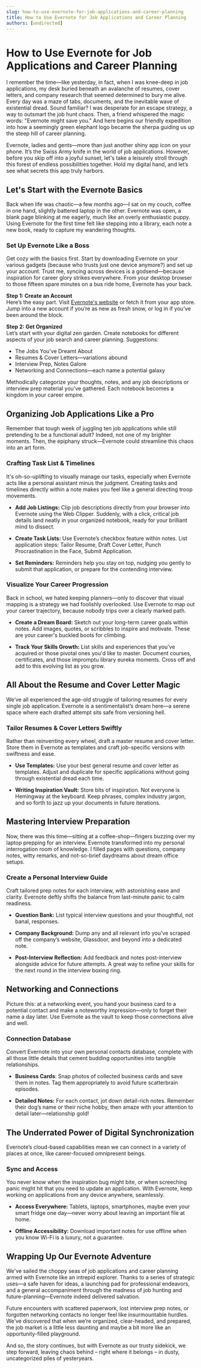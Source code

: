```yaml
---
slug: how-to-use-evernote-for-job-applications-and-career-planning
title: How to Use Evernote for Job Applications and Career Planning
authors: [undirected]
---
```



# How to Use Evernote for Job Applications and Career Planning

I remember the time—like yesterday, in fact, when I was knee-deep in job applications, my desk buried beneath an avalanche of resumes, cover letters, and company research that seemed determined to bury me alive. Every day was a maze of tabs, documents, and the inevitable wave of existential dread. Sound familiar? I was desperate for an escape strategy, a way to outsmart the job hunt chaos. Then, a friend whispered the magic words: "Evernote might save you." And here begins our friendly expedition into how a seemingly green elephant logo became the sherpa guiding us up the steep hill of career planning.

Evernote, ladies and gents—more than just another shiny app icon on your phone. It’s the Swiss Army knife in the world of job applications. However, before you skip off into a joyful sunset, let's take a leisurely stroll through this forest of endless possibilities together. Hold my digital hand, and let’s see what secrets this app truly harbors.

## Let's Start with the Evernote Basics

Back when life was chaotic—a few months ago—I sat on my couch, coffee in one hand, slightly battered laptop in the other. Evernote was open, a blank page blinking at me eagerly, much like an overly enthusiastic puppy. Using Evernote for the first time felt like stepping into a library, each note a new book, ready to capture my wandering thoughts.

### Set Up Evernote Like a Boss

Get cozy with the basics first. Start by downloading Evernote on your various gadgets (because who trusts just one device anymore?) and set up your account. Trust me, syncing across devices is a godsend—because inspiration for career glory strikes everywhere. From your desktop browser to those fifteen spare minutes on a bus ride home, Evernote has your back.

**Step 1: Create an Account**  
Here’s the easy part. Visit [Evernote's website](https://www.evernote.com/) or fetch it from your app store. Jump into a new account if you’re as new as fresh snow, or log in if you’ve been around the block.

**Step 2: Get Organized**  
Let’s start with your digital zen garden. Create notebooks for different aspects of your job search and career planning. Suggestions:  
- The Jobs You've Dreamt About  
- Resumes & Cover Letters—variations abound  
- Interview Prep, Notes Galore  
- Networking and Connections—each name a potential galaxy

Methodically categorize your thoughts, notes, and any job descriptions or interview prep material you’ve gathered. Each notebook becomes a kingdom in your career empire.

## Organizing Job Applications Like a Pro

Remember that tough week of juggling ten job applications while still pretending to be a functional adult? Indeed, not one of my brighter moments. Then, the epiphany struck—Evernote could streamline this chaos into an art form.

### Crafting Task List & Timelines

It's oh-so-uplifting to visually manage our tasks, especially when Evernote acts like a personal assistant minus the judgment. Creating tasks and timelines directly within a note makes you feel like a general directing troop movements.

- **Add Job Listings:** Clip job descriptions directly from your browser into Evernote using the Web Clipper. Suddenly, with a click, critical job details land neatly in your organized notebook, ready for your brilliant mind to dissect.
  
- **Create Task Lists:** Use Evernote’s checkbox feature within notes. List application steps: Tailor Resume, Draft Cover Letter, Punch Procrastination in the Face, Submit Application.
  
- **Set Reminders:** Reminders help you stay on top, nudging you gently to submit that application, or prepare for the contending interview.

### Visualize Your Career Progression

Back in school, we hated keeping planners—only to discover that visual mapping is a strategy we had foolishly overlooked. Use Evernote to map out your career trajectory, because nobody trips over a clearly marked path.

- **Create a Dream Board:** Sketch out your long-term career goals within notes. Add images, quotes, or scribbles to inspire and motivate. These are your career's buckled boots for climbing.

- **Track Your Skills Growth:** List skills and experiences that you’ve acquired or those pivotal ones you'd like to master. Document courses, certificates, and those impromptu library eureka moments. Cross off and add to this evolving list as you grow.

## All About the Resume and Cover Letter Magic

We’ve all experienced the age-old struggle of tailoring resumes for every single job application. Evernote is a sentimentalist’s dream here—a serene space where each drafted attempt sits safe from versioning hell.

### Tailor Resumes & Cover Letters Swiftly

Rather than reinventing every wheel, draft a master resume and cover letter. Store them in Evernote as templates and craft job-specific versions with swiftness and ease.

- **Use Templates:** Use your best general resume and cover letter as templates. Adjust and duplicate for specific applications without going through existential dread each time.
  
- **Writing Inspiration Vault:** Store bits of inspiration. Not everyone is Hemingway at the keyboard. Keep phrases, complex industry jargon, and so forth to jazz up your documents in future iterations.

## Mastering Interview Preparation

Now, there was this time—sitting at a coffee-shop—fingers buzzing over my laptop prepping for an interview. Evernote transformed into my personal interrogation room of knowledge. I filled pages with questions, company notes, witty remarks, and not-so-brief daydreams about dream office setups.

### Create a Personal Interview Guide

Craft tailored prep notes for each interview, with astonishing ease and clarity. Evernote deftly shifts the balance from last-minute panic to calm readiness.

- **Question Bank:** List typical interview questions and your thoughtful, not banal, responses. 

- **Company Background:** Dump any and all relevant info you’ve scraped off the company’s website, Glassdoor, and beyond into a dedicated note.

- **Post-Interview Reflection:** Add feedback and notes post-interview alongside advice for future attempts. A great way to refine your skills for the next round in the interview boxing ring.

## Networking and Connections

Picture this: at a networking event, you hand your business card to a potential contact and make a noteworthy impression—only to forget their name a day later. Use Evernote as the vault to keep those connections alive and well.

### Connection Database

Convert Evernote into your own personal contacts database, complete with all those little details that cement budding opportunities into tangible relationships.

- **Business Cards**: Snap photos of collected business cards and save them in notes. Tag them appropriately to avoid future scatterbrain episodes.

- **Detailed Notes:** For each contact, jot down detail-rich notes. Remember their dog’s name or their niche hobby, then amaze with your attention to detail later—relationship gold!

## The Underrated Power of Digital Synchronization

Evernote’s cloud-based capabilities mean we can connect in a variety of places at once, like career-focused omnipresent beings.

### Sync and Access

You never know when the inspiration bug might bite, or when screeching panic might hit that you need to update an application. With Evernote, keep working on applications from any device anywhere, seamlessly.

- **Access Everywhere:** Tablets, laptops, smartphones, maybe even your smart fridge one day—never worry about leaving an important file at home.

- **Offline Accessibility:** Download important notes for use offline when you know Wi-Fi is a luxury, not a guarantee.

## Wrapping Up Our Evernote Adventure

We've sailed the choppy seas of job applications and career planning armed with Evernote like an intrepid explorer. Thanks to a series of strategic uses—a safe haven for ideas, a launching pad for professional endeavors, and a general accompaniment through the madness of job hunting and future-planning—Evernote indeed delivered salvation.

Future encounters with scattered paperwork, lost interview prep notes, or forgotten networking contacts no longer feel like insurmountable hurdles. We’ve discovered that when we’re organized, clear-headed, and prepared, the job market is a little less daunting and maybe a bit more like an opportunity-filled playground.

And so, the story continues, but with Evernote as our trusty sidekick, we step forward, leaving chaos behind – right where it belongs – in dusty, uncategorized piles of yesteryears.
